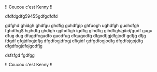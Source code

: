 !! Coucou c'est Kenny !!

dfdfdgdfg59455gdfgdfdfd

gdfghd
ghidgh
ghdfgu
ghdfig
guhdfgip
ghfuogh
ughdfgh
guohdfgh
fghdfhg$
hgihdfg
ghdigh
qgihdfigh
igdfig
gihdfig
gihdfigh$i
gihdf$gudf
gugu
dfug
dug
dfugdfogudfo
guodfug
dfqugodfg
dfgodfjgjdfgjodf
gdfjg
dfjg
fdgdf
gfgjdfogjdfjg
dfgdfogjdfogj
dfigidf
gdfgdfogjodfg
dfgdfojgojdfg
dfgdfogjdfojgodfjg

dsfsfgd
fgdfgg

!! Coucou c'est Kenny !!
